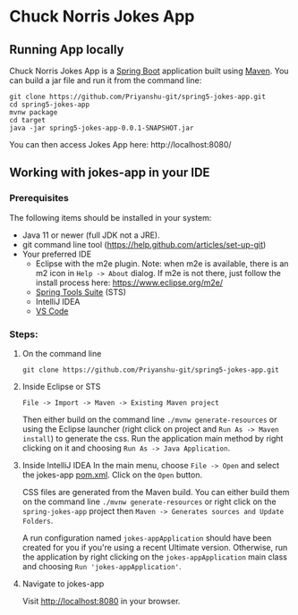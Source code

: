 # Chuck Norris Jokes App

## Running App locally
Chuck Norris Jokes App is a [Spring Boot](https://spring.io/guides/gs/spring-boot) application built using [Maven](https://spring.io/guides/gs/maven/). You can build a jar file and run it from the command line:

```
git clone https://github.com/Priyanshu-git/spring5-jokes-app.git
cd spring5-jokes-app
mvnw package
cd target
java -jar spring5-jokes-app-0.0.1-SNAPSHOT.jar
```

You can then access Jokes App here: http://localhost:8080/

## Working with jokes-app in your IDE

### Prerequisites
The following items should be installed in your system:
* Java 11 or newer (full JDK not a JRE).
* git command line tool (https://help.github.com/articles/set-up-git)
* Your preferred IDE
    * Eclipse with the m2e plugin. Note: when m2e is available, there is an m2 icon in `Help -> About` dialog. If m2e is
      not there, just follow the install process here: https://www.eclipse.org/m2e/
    * [Spring Tools Suite](https://spring.io/tools) (STS)
    * IntelliJ IDEA
    * [VS Code](https://code.visualstudio.com)

### Steps:

1) On the command line
    ```
    git clone https://github.com/Priyanshu-git/spring5-jokes-app.git
    ```
2) Inside Eclipse or STS
    ```
    File -> Import -> Maven -> Existing Maven project
    ```

   Then either build on the command line `./mvnw generate-resources` or using the Eclipse launcher (right click on project and `Run As -> Maven install`) to generate the css. Run the application main method by right clicking on it and choosing `Run As -> Java Application`.

3) Inside IntelliJ IDEA
   In the main menu, choose `File -> Open` and select the jokes-app [pom.xml](pom.xml). Click on the `Open` button.

   CSS files are generated from the Maven build. You can either build them on the command line `./mvnw generate-resources` or right click on the `spring-jokes-app` project then `Maven -> Generates sources and Update Folders`.

   A run configuration named `jokes-appApplication` should have been created for you if you're using a recent Ultimate version. Otherwise, run the application by right clicking on the `jokes-appApplication` main class and choosing `Run 'jokes-appApplication'`.

4) Navigate to jokes-app

   Visit [http://localhost:8080](http://localhost:8080) in your browser.